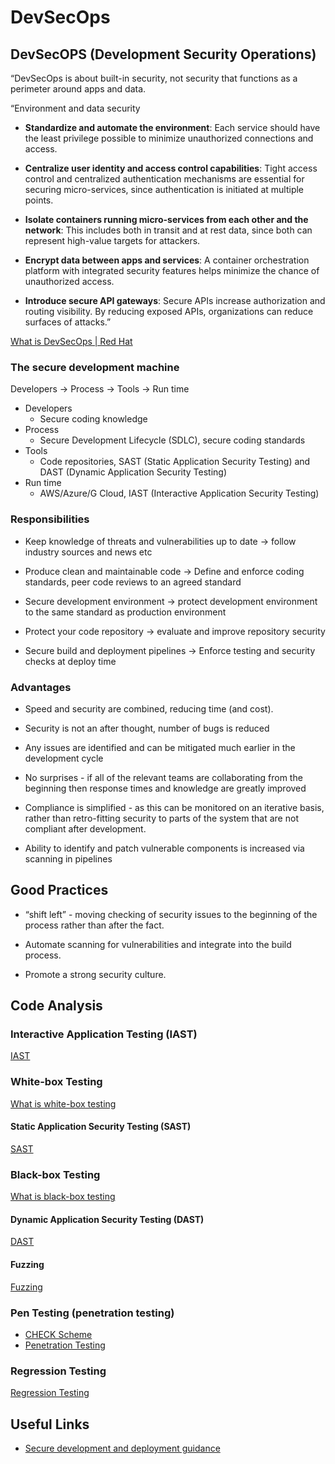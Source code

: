 # DevSecOps

## DevSecOPS (Development Security Operations)
“DevSecOps is about built-in security, not security that functions as a perimeter around apps and data.

“Environment and data security

- **Standardize and automate the environment**: Each service should have the least privilege possible to minimize unauthorized connections and access.

- **Centralize user identity and access control capabilities**: Tight access control and centralized authentication mechanisms are essential for securing micro-services, since authentication is initiated at multiple points.

- **Isolate containers running micro-services from each other and the network**: This includes both in transit and at rest data, since both can represent high-value targets for attackers.

- **Encrypt data between apps and services**: A container orchestration platform with integrated security features helps minimize the chance of unauthorized access.

- **Introduce secure API gateways**: Secure APIs increase authorization and routing visibility. By reducing exposed APIs, organizations can reduce surfaces of attacks.”

[What is DevSecOps | Red Hat](https://www.redhat.com/en/topics/devops/what-is-devsecops)

### The secure development machine

Developers → Process → Tools → Run time
- Developers
  - Secure coding knowledge
- Process
  - Secure Development Lifecycle (SDLC), secure coding standards
- Tools
  - Code repositories, SAST (Static Application Security Testing) and DAST (Dynamic Application Security Testing)
- Run time
  - AWS/Azure/G Cloud, IAST (Interactive Application Security Testing)

### Responsibilities
- Keep knowledge of threats and vulnerabilities up to date → follow industry sources and news etc

- Produce clean and maintainable code → Define and enforce coding standards, peer code reviews to an agreed standard

- Secure development environment → protect development environment to the same standard as production environment

- Protect your code repository → evaluate and improve repository security

- Secure build and deployment pipelines → Enforce testing and security checks at deploy time

### Advantages

- Speed and security are combined, reducing time (and cost).

- Security is not an after thought, number of bugs is reduced

- Any issues are identified and can be mitigated much earlier in the development cycle

- No surprises - if all of the relevant teams are collaborating from the beginning then response times and knowledge are greatly improved

- Compliance is simplified - as this can be monitored on an iterative basis, rather than retro-fitting security to parts of the system that are not compliant after development.

- Ability to identify and patch vulnerable components is increased via scanning in pipelines

## Good Practices

- “shift left” - moving checking of security issues to the beginning of the process rather than after the fact.

- Automate scanning for vulnerabilities and integrate into the build process.

- Promote a strong security culture.

## Code Analysis
### Interactive Application Testing (IAST)
[IAST](https://owasp.org/www-project-devsecops-guideline/latest/02c-Interactive-Application-Security-Testing)
### White-box Testing
[What is white-box testing](https://www.browserstack.com/guide/white-box-testing)
#### Static Application Security Testing (SAST)
[SAST](https://owasp.org/www-community/Vulnerability_Scanning_Tools)
### Black-box Testing
[What is black-box testing](https://www.browserstack.com/guide/black-box-testing)
#### Dynamic Application Security Testing (DAST)
[DAST](https://www.computer.org/publications/tech-news/trends/dynamic-application-security-testing)
#### Fuzzing
[Fuzzing](https://owasp.org/www-community/Fuzzing)
### Pen Testing (penetration testing)
- [CHECK Scheme](https://www.ncsc.gov.uk/information/check-penetration-testing)
- [Penetration Testing](https://www.ncsc.gov.uk/guidance/penetration-testing)
### Regression Testing
[Regression Testing](https://cyrex.tech/security-explained-regression-testing/)
## Useful Links
- [Secure development and deployment guidance](https://cyrex.tech/security-explained-regression-testing/)

